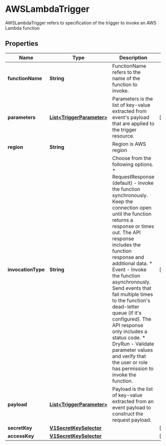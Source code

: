 

# AWSLambdaTrigger

AWSLambdaTrigger refers to specification of the trigger to invoke an AWS Lambda function
## Properties

Name | Type | Description | Notes
------------ | ------------- | ------------- | -------------
**functionName** | **String** | FunctionName refers to the name of the function to invoke. | 
**parameters** | [**List&lt;TriggerParameter&gt;**](TriggerParameter.md) | Parameters is the list of key-value extracted from event&#39;s payload that are applied to the trigger resource. |  [optional]
**region** | **String** | Region is AWS region | 
**invocationType** | **String** | Choose from the following options.     * RequestResponse (default) - Invoke the function synchronously. Keep    the connection open until the function returns a response or times out.    The API response includes the function response and additional data.     * Event - Invoke the function asynchronously. Send events that fail multiple    times to the function&#39;s dead-letter queue (if it&#39;s configured). The API    response only includes a status code.     * DryRun - Validate parameter values and verify that the user or role    has permission to invoke the function. |  [optional]
**payload** | [**List&lt;TriggerParameter&gt;**](TriggerParameter.md) | Payload is the list of key-value extracted from an event payload to construct the request payload. | 
**secretKey** | [**V1SecretKeySelector**](V1SecretKeySelector.md) |  |  [optional]
**accessKey** | [**V1SecretKeySelector**](V1SecretKeySelector.md) |  |  [optional]



